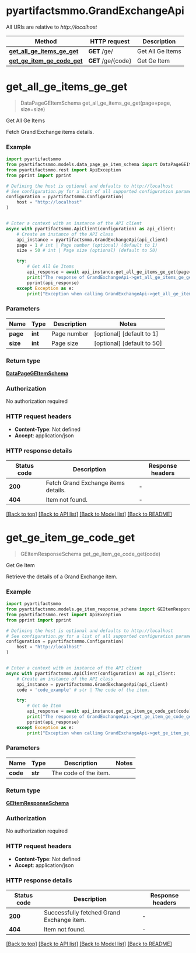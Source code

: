 # pyartifactsmmo.GrandExchangeApi

All URIs are relative to *http://localhost*

Method | HTTP request | Description
------------- | ------------- | -------------
[**get_all_ge_items_ge_get**](GrandExchangeApi.md#get_all_ge_items_ge_get) | **GET** /ge/ | Get All Ge Items
[**get_ge_item_ge_code_get**](GrandExchangeApi.md#get_ge_item_ge_code_get) | **GET** /ge/{code} | Get Ge Item


# **get_all_ge_items_ge_get**
> DataPageGEItemSchema get_all_ge_items_ge_get(page=page, size=size)

Get All Ge Items

Fetch Grand Exchange items details.

### Example


```python
import pyartifactsmmo
from pyartifactsmmo.models.data_page_ge_item_schema import DataPageGEItemSchema
from pyartifactsmmo.rest import ApiException
from pprint import pprint

# Defining the host is optional and defaults to http://localhost
# See configuration.py for a list of all supported configuration parameters.
configuration = pyartifactsmmo.Configuration(
    host = "http://localhost"
)


# Enter a context with an instance of the API client
async with pyartifactsmmo.ApiClient(configuration) as api_client:
    # Create an instance of the API class
    api_instance = pyartifactsmmo.GrandExchangeApi(api_client)
    page = 1 # int | Page number (optional) (default to 1)
    size = 50 # int | Page size (optional) (default to 50)

    try:
        # Get All Ge Items
        api_response = await api_instance.get_all_ge_items_ge_get(page=page, size=size)
        print("The response of GrandExchangeApi->get_all_ge_items_ge_get:\n")
        pprint(api_response)
    except Exception as e:
        print("Exception when calling GrandExchangeApi->get_all_ge_items_ge_get: %s\n" % e)
```



### Parameters


Name | Type | Description  | Notes
------------- | ------------- | ------------- | -------------
 **page** | **int**| Page number | [optional] [default to 1]
 **size** | **int**| Page size | [optional] [default to 50]

### Return type

[**DataPageGEItemSchema**](DataPageGEItemSchema.md)

### Authorization

No authorization required

### HTTP request headers

 - **Content-Type**: Not defined
 - **Accept**: application/json

### HTTP response details

| Status code | Description | Response headers |
|-------------|-------------|------------------|
**200** | Fetch Grand Exchange items details. |  -  |
**404** | Item not found. |  -  |

[[Back to top]](#) [[Back to API list]](../README.md#documentation-for-api-endpoints) [[Back to Model list]](../README.md#documentation-for-models) [[Back to README]](../README.md)

# **get_ge_item_ge_code_get**
> GEItemResponseSchema get_ge_item_ge_code_get(code)

Get Ge Item

Retrieve the details of a Grand Exchange item.

### Example


```python
import pyartifactsmmo
from pyartifactsmmo.models.ge_item_response_schema import GEItemResponseSchema
from pyartifactsmmo.rest import ApiException
from pprint import pprint

# Defining the host is optional and defaults to http://localhost
# See configuration.py for a list of all supported configuration parameters.
configuration = pyartifactsmmo.Configuration(
    host = "http://localhost"
)


# Enter a context with an instance of the API client
async with pyartifactsmmo.ApiClient(configuration) as api_client:
    # Create an instance of the API class
    api_instance = pyartifactsmmo.GrandExchangeApi(api_client)
    code = 'code_example' # str | The code of the item.

    try:
        # Get Ge Item
        api_response = await api_instance.get_ge_item_ge_code_get(code)
        print("The response of GrandExchangeApi->get_ge_item_ge_code_get:\n")
        pprint(api_response)
    except Exception as e:
        print("Exception when calling GrandExchangeApi->get_ge_item_ge_code_get: %s\n" % e)
```



### Parameters


Name | Type | Description  | Notes
------------- | ------------- | ------------- | -------------
 **code** | **str**| The code of the item. | 

### Return type

[**GEItemResponseSchema**](GEItemResponseSchema.md)

### Authorization

No authorization required

### HTTP request headers

 - **Content-Type**: Not defined
 - **Accept**: application/json

### HTTP response details

| Status code | Description | Response headers |
|-------------|-------------|------------------|
**200** | Successfully fetched Grand Exchange item. |  -  |
**404** | Item not found. |  -  |

[[Back to top]](#) [[Back to API list]](../README.md#documentation-for-api-endpoints) [[Back to Model list]](../README.md#documentation-for-models) [[Back to README]](../README.md)

